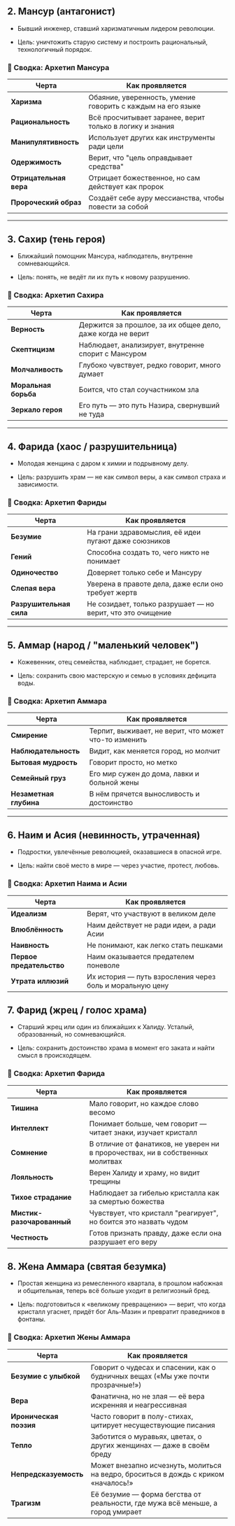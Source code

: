 ## 2. **Мансур (антагонист)**

- Бывший инженер, ставший харизматичным лидером революции.
    
- Цель: уничтожить старую систему и построить рациональный, технологичный порядок.
    

### 🧩 Сводка: Архетип Мансура

| Черта                  | Как проявляется                                             |
| ---------------------- | ----------------------------------------------------------- |
| **Харизма**            | Обаяние, уверенность, умение говорить с каждым на его языке |
| **Рациональность**     | Всё просчитывает заранее, верит только в логику и знания    |
| **Манипулятивность**   | Использует других как инструменты ради цели                 |
| **Одержимость**        | Верит, что "цель оправдывает средства"                      |
| **Отрицательная вера** | Отрицает божественное, но сам действует как пророк          |
| **Пророческий образ**  | Создаёт себе ауру мессианства, чтобы повести за собой       |

---

## 3. **Сахир (тень героя)**

- Ближайший помощник Мансура, наблюдатель, внутренне сомневающийся.
    
- Цель: понять, не ведёт ли их путь к новому разрушению.
    

### 🧩 Сводка: Архетип Сахира

| Черта                | Как проявляется                                            |
| -------------------- | ---------------------------------------------------------- |
| **Верность**         | Держится за прошлое, за их общее дело, даже когда не верит |
| **Скептицизм**       | Наблюдает, анализирует, внутренне спорит с Мансуром        |
| **Молчаливость**     | Глубоко чувствует, редко говорит, много думает             |
| **Моральная борьба** | Боится, что стал соучастником зла                          |
| **Зеркало героя**    | Его путь — это путь Назира, свернувший не туда             |

---

## 4. **Фарида (хаос / разрушительница)**

- Молодая женщина с даром к химии и подрывному делу.
    
- Цель: разрушить храм — не как символ веры, а как символ страха и зависимости.
    

### 🧩 Сводка: Архетип Фариды

|Черта|Как проявляется|
|---|---|
|**Безумие**|На грани здравомыслия, её идеи пугают даже союзников|
|**Гений**|Способна создать то, чего никто не понимает|
|**Одиночество**|Доверяет только себе и Мансуру|
|**Слепая вера**|Уверена в правоте дела, даже если оно требует жертв|
|**Разрушительная сила**|Не созидает, только разрушает — но верит, что это очищение|

---

## 5. **Аммар (народ / "маленький человек")**

- Кожевенник, отец семейства, наблюдает, страдает, не борется.
    
- Цель: сохранить свою мастерскую и семью в условиях дефицита воды.
    

### 🧩 Сводка: Архетип Аммара

|Черта|Как проявляется|
|---|---|
|**Смирение**|Терпит, выживает, не верит, что может что-то изменить|
|**Наблюдательность**|Видит, как меняется город, но молчит|
|**Бытовая мудрость**|Говорит просто, но метко|
|**Семейный груз**|Его мир сужен до дома, лавки и больной жены|
|**Незаметная глубина**|В нём прячется выносливость и достоинство|

---

## 6. **Наим и Асия (невинность, утраченная)**

- Подростки, увлечённые революцией, оказавшиеся в опасной игре.
    
- Цель: найти своё место в мире — через участие, протест, любовь.
    

### 🧩 Сводка: Архетип Наима и Асии

|Черта|Как проявляется|
|---|---|
|**Идеализм**|Верят, что участвуют в великом деле|
|**Влюблённость**|Наим действует не ради идеи, а ради Асии|
|**Наивность**|Не понимают, как легко стать пешками|
|**Первое предательство**|Наим оказывается предателем поневоле|
|**Утрата иллюзий**|Их история — путь взросления через боль и моральную цену|## 

## 7. **Фарид (жрец / голос храма)**

- Старший жрец или один из ближайших к Халиду. Усталый, образованный, но сомневающийся.
    
- Цель: сохранить достоинство храма в момент его заката и найти смысл в происходящем.
    

### 🧩 Сводка: Архетип Фарида

| Черта                     | Как проявляется                                                                |
| ------------------------- | ------------------------------------------------------------------------------ |
| **Тишина**                | Мало говорит, но каждое слово весомо                                           |
| **Интеллект**             | Понимает больше, чем говорит — читает знаки, изучает кристалл                  |
| **Сомнение**              | В отличие от фанатиков, не уверен ни в пророчествах, ни в собственных молитвах |
| **Лояльность**            | Верен Халиду и храму, но видит трещины                                         |
| **Тихое страдание**       | Наблюдает за гибелью кристалла как за смертью божества                         |
| **Мистик-разочарованный** | Чувствует, что кристалл "реагирует", но боится это назвать чудом               |
| **Честность**             | Готов признать правду, даже если она разрушает его веру                        |
## 8. **Жена Аммара (святая безумка)**

- Простая женщина из ремесленного квартала, в прошлом набожная и общительная, теперь всё больше уходит в религиозный бред.
    
- Цель: подготовиться к «великому превращению» — верит, что когда кристалл угаснет, придёт бог Аль-Мазин и превратит праведников в фонтаны.
    

### 🧩 Сводка: Архетип Жены Аммара

| Черта                  | Как проявляется                                                                     |
| ---------------------- | ----------------------------------------------------------------------------------- |
| **Безумие с улыбкой**  | Говорит о чудесах и спасении, как о будничных вещах («Мы уже почти прозрачные!»)    |
| **Вера**               | Фанатична, но не злая — её вера искренняя и неагрессивная                           |
| **Ироническая поэзия** | Часто говорит в полу-стихах, цитирует несуществующие писания                        |
| **Тепло**              | Заботится о муравьях, цветах, о других женщинах — даже в своём бреду                |
| **Непредсказуемость**  | Может внезапно исчезнуть, молиться на ведро, броситься в дождь с криком «началось!» |
| **Трагизм**            | Её безумие — форма бегства от реальности, где мужа всё меньше, а город умирает      |
